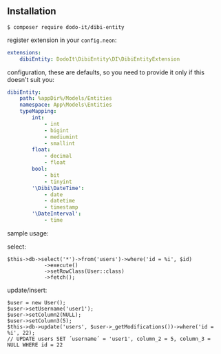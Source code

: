 
## Installation

    $ composer require dodo-it/dibi-entity

 register extension in your `config.neon`:

```yaml
extensions:
    dibiEntity: DodoIt\DibiEntity\DI\DibiEntityExtension
```

configuration, these are defaults, so you need to provide it only if this doesn't suit you:
```yaml
dibiEntity:
    path: %appDir%/Models/Entities
    namespace: App\Models\Entities
    typeMapping:
        int:
            - int
            - bigint
            - mediumint
            - smallint
        float:
            - decimal
            - float
        bool:
            - bit
            - tinyint
        '\Dibi\DateTime':
            - date
            - datetime
            - timestamp
        '\DateInterval':
            - time

```

sample usage:

select:

    $this->db->select('*')->from('users')->where('id = %i', $id)
				->execute()
				->setRowClass(User::class)
				->fetch();
update/insert:

	$user = new User();
	$user->setUsername('user1');
	$user->setColumn2(NULL);
	$user->setColumn3(5);
	$this->db->update('users', $user->_getModifications())->where('id = %i', 22);
	// UPDATE users SET ´username´ = 'user1', column_2 = 5, column_3 = NULL WHERE id = 22
